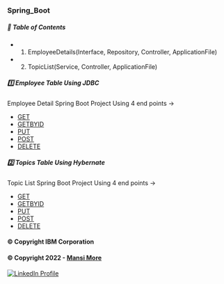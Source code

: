 ### Spring_Boot

##### 📝 Table of Contents

- 1. EmployeeDetails(Interface, Repository, Controller, ApplicationFile)
- 2. TopicList(Service, Controller, ApplicationFile)


##### 1️⃣ Employee Table Using JDBC

Employee Detail Spring Boot Project Using 4 end points ->

- [GET](#FetchAllEmployeeDetail)
- [GETBYID](#FetchEmployeeDetailById)
- [PUT](#UpdateEmployeeDetail)
- [POST](#AddEmployeeDetail)
- [DELETE](#DeleteEmployeeDetail)


##### 2️⃣ Topics Table Using Hybernate

Topic List Spring Boot Project Using 4 end points ->

- [GET](#FetchAllTopicList)
- [GETBYID](#FetchTopicListById)
- [PUT](#UpdateTopic)
- [POST](#AddNewTopic)
- [DELETE](#DeleteExistingTopic)





#### © Copyright IBM Corporation

#### © Copyright 2022 - [Mansi More](https://github.com/MansiMore99)


<a href="https://www.linkedin.com/in/mansi-more-0943/"> ![LinkedIn Profile](https://img.shields.io/badge/LinkedIn-0077B5?style=for-the-badge&logo=linkedin&logoColor=white) </a>
